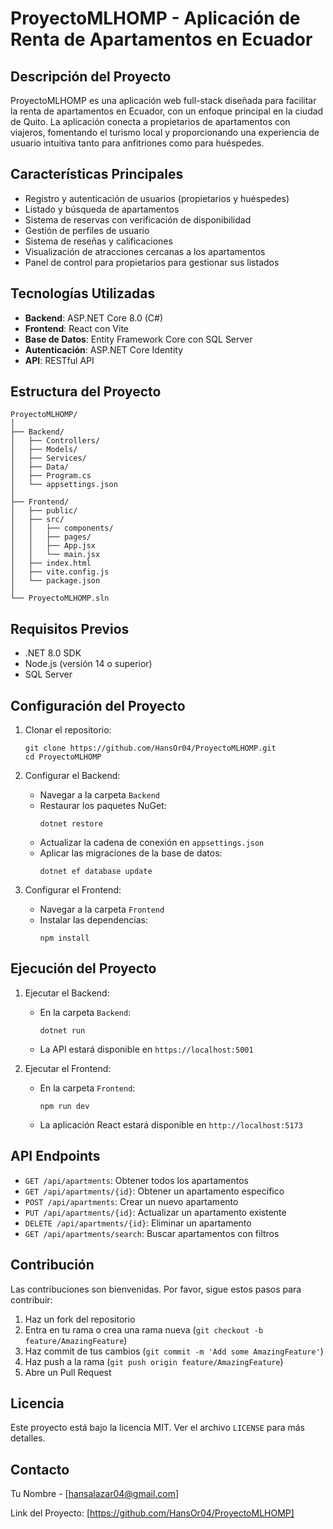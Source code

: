 # ProyectoMLHOMP - Aplicación de Renta de Apartamentos en Ecuador

## Descripción del Proyecto

ProyectoMLHOMP es una aplicación web full-stack diseñada para facilitar la renta de apartamentos en Ecuador, con un enfoque principal en la ciudad de Quito. La aplicación conecta a propietarios de apartamentos con viajeros, fomentando el turismo local y proporcionando una experiencia de usuario intuitiva tanto para anfitriones como para huéspedes.

## Características Principales

- Registro y autenticación de usuarios (propietarios y huéspedes)
- Listado y búsqueda de apartamentos
- Sistema de reservas con verificación de disponibilidad
- Gestión de perfiles de usuario
- Sistema de reseñas y calificaciones
- Visualización de atracciones cercanas a los apartamentos
- Panel de control para propietarios para gestionar sus listados

## Tecnologías Utilizadas

- **Backend**: ASP.NET Core 8.0 (C#)
- **Frontend**: React con Vite
- **Base de Datos**: Entity Framework Core con SQL Server
- **Autenticación**: ASP.NET Core Identity
- **API**: RESTful API

## Estructura del Proyecto

```
ProyectoMLHOMP/
│
├── Backend/
│   ├── Controllers/
│   ├── Models/
│   ├── Services/
│   ├── Data/
│   ├── Program.cs
│   └── appsettings.json
│
├── Frontend/
│   ├── public/
│   ├── src/
│   │   ├── components/
│   │   ├── pages/
│   │   ├── App.jsx
│   │   └── main.jsx
│   ├── index.html
│   ├── vite.config.js
│   └── package.json
│
└── ProyectoMLHOMP.sln
```

## Requisitos Previos

- .NET 8.0 SDK
- Node.js (versión 14 o superior)
- SQL Server

## Configuración del Proyecto

1. Clonar el repositorio:
   ```
   git clone https://github.com/HansOr04/ProyectoMLHOMP.git
   cd ProyectoMLHOMP
   ```

2. Configurar el Backend:
   - Navegar a la carpeta `Backend`
   - Restaurar los paquetes NuGet:
     ```
     dotnet restore
     ```
   - Actualizar la cadena de conexión en `appsettings.json`
   - Aplicar las migraciones de la base de datos:
     ```
     dotnet ef database update
     ```

3. Configurar el Frontend:
   - Navegar a la carpeta `Frontend`
   - Instalar las dependencias:
     ```
     npm install
     ```

## Ejecución del Proyecto

1. Ejecutar el Backend:
   - En la carpeta `Backend`:
     ```
     dotnet run
     ```
   - La API estará disponible en `https://localhost:5001`

2. Ejecutar el Frontend:
   - En la carpeta `Frontend`:
     ```
     npm run dev
     ```
   - La aplicación React estará disponible en `http://localhost:5173`

## API Endpoints

- `GET /api/apartments`: Obtener todos los apartamentos
- `GET /api/apartments/{id}`: Obtener un apartamento específico
- `POST /api/apartments`: Crear un nuevo apartamento
- `PUT /api/apartments/{id}`: Actualizar un apartamento existente
- `DELETE /api/apartments/{id}`: Eliminar un apartamento
- `GET /api/apartments/search`: Buscar apartamentos con filtros

## Contribución

Las contribuciones son bienvenidas. Por favor, sigue estos pasos para contribuir:

1. Haz un fork del repositorio
2. Entra en tu rama o crea una rama nueva (`git checkout -b feature/AmazingFeature`)
3. Haz commit de tus cambios (`git commit -m 'Add some AmazingFeature'`)
4. Haz push a la rama (`git push origin feature/AmazingFeature`)
5. Abre un Pull Request

## Licencia

Este proyecto está bajo la licencia MIT. Ver el archivo `LICENSE` para más detalles.

## Contacto

Tu Nombre - [hansalazar04@gmail.com]

Link del Proyecto: [https://github.com/HansOr04/ProyectoMLHOMP]

